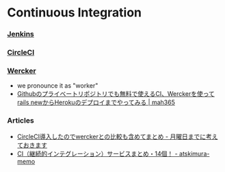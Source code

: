 # Continuous Integration

### [Jenkins](http://jenkins-ci.org/)

### [CircleCI](https://circleci.com/)

### [Wercker](http://wercker.com/)

- we pronounce it as "worker"
- [Githubのプライベートリポジトリでも無料で使えるCI、Werckerを使ってrails newからHerokuのデプロイまでやってみる | mah365](http://blog.mah-lab.com/2014/01/08/rails-wercker-heroku-deploy/)

### Articles

- [CircleCI導入したのでwerckerとの比較も含めてまとめ - 月曜日までに考えておきます](http://ryonext.hatenablog.com/entry/2014/05/20/093828)
- [CI（継続的インテグレーション）サービスまとめ・14個！ - atskimura-memo](http://atskimura.hatenablog.com/entry/2014/02/06/184048)
